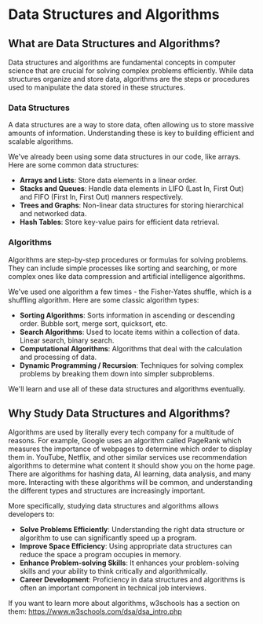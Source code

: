 # Data Structures and Algorithms

## What are Data Structures and Algorithms?

Data structures and algorithms are fundamental concepts in computer science that are crucial for solving complex problems efficiently. While data structures organize and store data, algorithms are the steps or procedures used to manipulate the data stored in these structures.

### Data Structures

A data structures are a way to store data, often allowing us to store massive amounts of information. Understanding these is key to building efficient and scalable algorithms.

We've already been using some data structures in our code, like arrays. Here are some common data structures:

- **Arrays and Lists**: Store data elements in a linear order.
- **Stacks and Queues**: Handle data elements in LIFO (Last In, First Out) and FIFO (First In, First Out) manners respectively.
- **Trees and Graphs**: Non-linear data structures for storing hierarchical and networked data.
- **Hash Tables**: Store key-value pairs for efficient data retrieval.

### Algorithms

Algorithms are step-by-step procedures or formulas for solving problems. They can include simple processes like sorting and searching, or more complex ones like data compression and artificial intelligence algorithms.

We've used one algorithm a few times - the Fisher-Yates shuffle, which is a shuffling algorithm. Here are some classic algorithm types:

- **Sorting Algorithms**: Sorts information in ascending or descending order. Bubble sort, merge sort, quicksort, etc.
- **Search Algorithms**: Used to locate items within a collection of data. Linear search, binary search.
- **Computational Algorithms**: Algorithms that deal with the calculation and processing of data.
- **Dynamic Programming / Recursion**: Techniques for solving complex problems by breaking them down into simpler subproblems.

We'll learn and use all of these data structures and algorithms eventually.

## Why Study Data Structures and Algorithms?

Algorithms are used by literally every tech company for a multitude of reasons. For example, Google uses an algorithm called PageRank which measures the importance of webpages to determine which order to display them in. YouTube, Netflix, and other similar services use recommendation algorithms to determine what content it should show you on the home page. There are algorithms for hashing data, AI learning, data analysis, and many more. Interacting with these algorithms will be common, and understanding the different types and structures are increasingly important.

More specifically, studying data structures and algorithms allows developers to:

- **Solve Problems Efficiently**: Understanding the right data structure or algorithm to use can significantly speed up a program.
- **Improve Space Efficiency**: Using appropriate data structures can reduce the space a program occupies in memory.
- **Enhance Problem-solving Skills**: It enhances your problem-solving skills and your ability to think critically and algorithmically.
- **Career Development**: Proficiency in data structures and algorithms is often an important component in technical job interviews.

If you want to learn more about algorithms, w3schools has a section on them: <https://www.w3schools.com/dsa/dsa_intro.php>